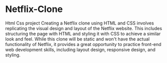 # Netflix-Clone
Html Css project
Creating a Netflix clone using HTML and CSS involves replicating the visual design and layout of the Netflix website. This includes structuring the page with HTML and styling it with CSS to achieve a similar look and feel. While this clone will be static and won't have the actual functionality of Netflix, it provides a great opportunity to practice front-end web development skills, including layout design, responsive design, and styling.
